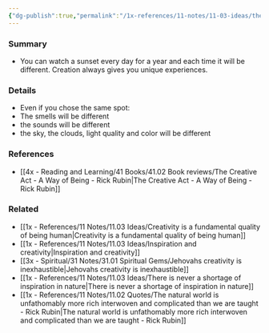 ```yaml
---
{"dg-publish":true,"permalink":"/1x-references/11-notes/11-03-ideas/the-natural-world-is-always-changing/","title":"The natural world is always changing","created":"2023-03-21T00:06:21.000+03:00","updated":"2024-02-14T20:18:22.079+03:00"}
---
```



### Summary
- You can watch a sunset every day for a year and each time it will be different. Creation always gives you unique experiences.

### Details
- Even if you chose the same spot:
- The smells will be different
- the sounds will be different
- the sky, the clouds, light quality and color will be different

### References
- [[4x - Reading and Learning/41 Books/41.02 Book reviews/The Creative Act - A Way of Being - Rick Rubin\|The Creative Act - A Way of Being - Rick Rubin]]

### Related
- [[1x - References/11 Notes/11.03 Ideas/Creativity is a fundamental quality of being human\|Creativity is a fundamental quality of being human]]
- [[1x - References/11 Notes/11.03 Ideas/Inspiration and creativity\|Inspiration and creativity]]
- [[3x - Spiritual/31 Notes/31.01 Spiritual Gems/Jehovahs creativity is inexhaustible\|Jehovahs creativity is inexhaustible]]
- [[1x - References/11 Notes/11.03 Ideas/There is never a shortage of inspiration in nature\|There is never a shortage of inspiration in nature]]
- [[1x - References/11 Notes/11.02 Quotes/The natural world is unfathomably more rich interwoven and complicated than we are taught - Rick Rubin\|The natural world is unfathomably more rich interwoven and complicated than we are taught - Rick Rubin]]